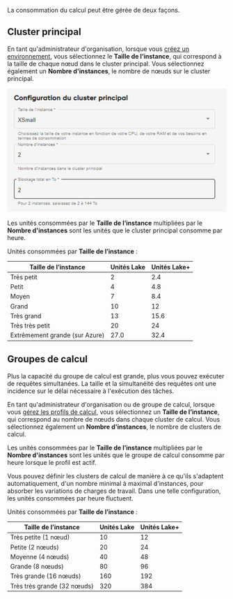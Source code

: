 La consommation du calcul peut être gérée de deux façons.

Cluster principal
-----------------

En tant qu'administrateur d'organisation, lorsque vous [créez un environnement](qiv1640281527006.md), vous sélectionnez le **Taille de l’instance**, qui correspond à la taille de chaque nœud dans le cluster principal. Vous sélectionnez également un **Nombre d'instances**, le nombre de nœuds sur le cluster principal.

![configuration du cluster principal](Images/gll1702346957371.png)

Les unités consommées par le **Taille de l’instance** multipliées par le **Nombre d'instances** sont les unités que le cluster principal consomme par heure.

Unités consommées par **Taille de l’instance** :

| Taille de l’instance           | Unités Lake | Unités Lake+ |
|--------------------------------|-------------|--------------|
| Très petit                     | 2           | 2.4          |
| Petit                          | 4           | 4.8          |
| Moyen                          | 7           | 8.4          |
| Grand                          | 10          | 12           |
| Très grand                     | 13          | 15.6         |
| Très très petit                | 20          | 24           |
| Extrêmement grande (sur Azure) | 27.0        | 32.4         |

Groupes de calcul
-----------------

Plus la capacité du groupe de calcul est grande, plus vous pouvez exécuter de requêtes simultanées. La taille et la simultanéité des requêtes ont une incidence sur le délai nécessaire à l'exécution des tâches.

En tant qu'administrateur d'organisation ou de groupe de calcul, lorsque vous [gérez les profils de calcul](dvl1640281718303.md), vous sélectionnez un **Taille de l’instance**, qui correspond au nombre de nœuds dans chaque cluster de calcul. Vous sélectionnez également un **Nombre d'instances**, le nombre de clusters de calcul.

Les unités consommées par le **Taille de l’instance** multipliées par le **Nombre d'instances** sont les unités que le groupe de calcul consomme par heure lorsque le profil est actif.

Vous pouvez définir les clusters de calcul de manière à ce qu'ils s'adaptent automatiquement, d'un nombre minimal à maximal d'instances, pour absorber les variations de charges de travail. Dans une telle configuration, les unités consommées par heure fluctuent.

Unités consommées par **Taille de l’instance** :

| Taille de l’instance        | Unités Lake | Unités Lake+ |
|-----------------------------|-------------|--------------|
| Très petite (1 nœud)        | 10          | 12           |
| Petite (2 nœuds)            | 20          | 24           |
| Moyenne (4 nœuds)           | 40          | 48           |
| Grande (8 nœuds)            | 80          | 96           |
| Très grande (16 nœuds)      | 160         | 192          |
| Très très grande (32 nœuds) | 320         | 384          |
